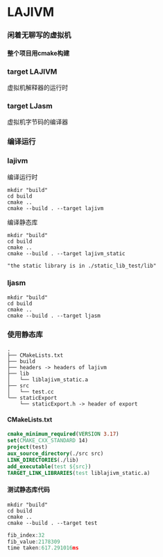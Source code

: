 # LAJIVM
### 闲着无聊写的虚拟机
#### 整个项目用cmake构建

### target LAJIVM
虚拟机解释器的运行时

### target LJasm
虚拟机字节码的编译器

### 编译运行

### lajivm
编译运行时
```shell
mkdir "build"
cd build
cmake ..
cmake --build . --target lajivm
```
编译静态库
```shell
mkdir "build"
cd build
cmake ..
cmake --build . --target lajivm_static

"the static library is in ./static_lib_test/lib" 
```
### ljasm
```shell
mkdir "build"
cd build
cmake ..
cmake --build . --target ljasm
```

### 使用静态库
```
.
├── CMakeLists.txt
├── build
├── headers -> headers of lajivm
├── lib
│   └── liblajivm_static.a
├── src
│   └── test.cc 
└── staticExport
    └── staticExport.h -> header of export
```

#### CMakeLists.txt
```cmake
cmake_minimum_required(VERSION 3.17)
set(CMAKE_CXX_STANDARD 14)
project(test)
aux_source_directory(./src src)
LINK_DIRECTORIES(./lib)
add_executable(test ${src})
TARGET_LINK_LIBRARIES(test liblajivm_static.a)
```
#### 测试静态库代码 
```shell
mkdir "build"
cd build
cmake ..
cmake --build . --target test
```
```c
fib_index:32
fib_value:2178309
time taken:617.291016ms
```